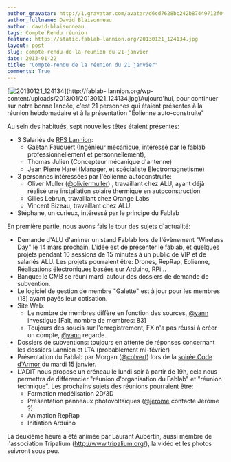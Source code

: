 ```yaml
---
author_gravatar: http://1.gravatar.com/avatar/d6cd7628bc242b87449712f0fef53924?s=96&d=mm&r=g
author_fullname: David Blaisonneau
author: david-blaisonneau
tags: Compte Rendu réunion
feature: https://static.fablab-lannion.org/20130121_124134.jpg
layout: post
slug: compte-rendu-de-la-reunion-du-21-janvier
date: 2013-01-22
title: "Compte-rendu de la réunion du 21 janvier"
comments: True
---
```

[![20130121_124134](https://static.fablab-lannion.org/20130121_124134-225x300.jpg)](http://fablab-
lannion.org/wp-content/uploads/2013/01/20130121_124134.jpg)Aujourd'hui, pour
continuer sur notre bonne lancée, c'est 21 personnes qui étaient présentes à
la réunion hebdomadaire et à la présentation "Éolienne auto-construite"

Au sein des habitués, sept nouvelles têtes étaient présentes:

  * 3 Salariés de [RFS Lannion](http://www.rfsworld.com/Lannion-France,58,1.html): 
    * Gaëtan Fauquert (Ingénieur mécanique, intéressé par le fablab professionnellement et personnellement),
    * Thomas Julien (Concepteur mécanique d'antenne)
    * Jean Pierre Harel (Manager, et spécialiste Electromagnetisme)
  * 3 personnes intéressées par l'éolienne autoconstruite: 
    * Oliver Muller ([@oliviermuller](http://fablab-lannion.org/membres/oliviermuller/)) , travaillant chez ALU, ayant déjà réalisé une installation solaire thermique en autoconstruction
    * Gilles Lebrun, travaillant chez Orange Labs
    * Vincent Bizeau, travaillant chez ALU
  * Stéphane, un curieux, intéressé par le principe du Fablab

En première partie, nous avons fais le tour des sujets d'actualité:

  * Demande d'ALU d'animer un stand Fablab lors de l'évènement "Wireless Day" le 14 mars prochain. L'idée est de présenter le fablab, et quelques projets pendant 10 sessions de 15 minutes à un public de VIP et de salariés ALU. Les projets pourraient être: Drones, RepRap, Eolienne, Réalisations électroniques basées sur Arduino, RPi…
  * Banque: le CMB se réuni mardi autour des dossiers de demande de subvention.
  * Le logiciel de gestion de membre "Galette" est à jour pour les membres (18) ayant payés leur cotisation.
  * Site Web: 
    * Le nombre de membres diffère en fonction des sources, [@yann](http://fablab-lannion.org/membres/yann/) investigue [Fait, nombre de membres: 83]
    * Toujours des soucis sur l'enregistrement, FX n'a pas réussi à créer un compte, [@yann](http://fablab-lannion.org/membres/yann/) regarde.
  * Dossiers de subventions: toujours en attente de réponses concernant les dossiers Lannion et LTA (probablement mi-février)
  * Présentation du Fablab par Morgan ([@colvert](http://fablab-lannion.org/membres/colvert/)) lors de la [soirée Code d'Armor](http://fablab-lannion.org/2013/01/presentation-du-fablab-lors-dune-soiree-code-darmor/ "Présentation du fablab lors d’une soirée Code d’Armor" ) du mardi 15 janvier.
  * L'ADIT nous propose un créneau le lundi soir à partir de 19h, cela nous permettra de différencier "réunion d'organisation du Fablab" et "réunion technique". Les prochains sujets des réunions pourraient être: 
    * Formation modélisation 2D/3D
    * Présentation panneaux photovoltaïques ([@jerome](http://fablab-lannion.org/membres/jerome/) contacte Jérôme ?)
    * Animation RepRap
    * Initiation Arduino

La deuxième heure a été animée par Laurant Aubertin, aussi membre de
l'association Tripalium (<http://www.tripalium.org/>), la vidéo et les photos
suivront sous peu.


